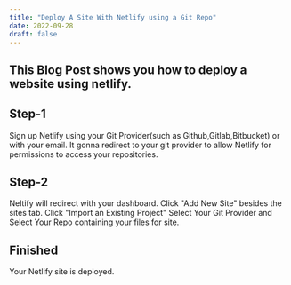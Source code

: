 ```yaml
---
title: "Deploy A Site With Netlify using a Git Repo"
date: 2022-09-28
draft: false
---
```


## This Blog Post shows you how to deploy a website using netlify.

## Step-1
Sign up Netlify using your Git Provider(such as Github,Gitlab,Bitbucket) or with your email.
It gonna redirect to your git provider to allow Netlify for permissions to access your repositories.

## Step-2
Neltify will redirect with your dashboard. Click "Add New Site" besides the sites tab.
Click  "Import an Existing Project"
Select Your Git Provider and Select Your Repo containing your files for site.

## Finished
Your Netlify site is deployed.



